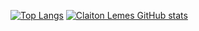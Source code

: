 [![Top Langs](https://github-readme-stats.vercel.app/api/top-langs/?username=claitonllemes&layout=compact)](https://github.com/claitonllemes/github-readme-stats)
[![Claiton Lemes GitHub stats](https://github-readme-stats.vercel.app/api?username=anuraghazra)](https://github.com/anuraghazra/github-readme-stats)

